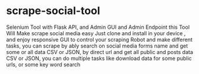 # scrape-social-tool
Selenium Tool with Flask API, and Admin GUI and Admin Endpoint this Tool Will Make scrape social media easy Just clone and install in your device , and enjoy responsive GUI to control your scraping Robot and make different tasks, you can scrape by ably search on social media forms name and get some or all data CSV or JSON, by direct url and get all public and posts data CSV or JSON, you can do multiple tasks like download data for some public urls, or some key word search
